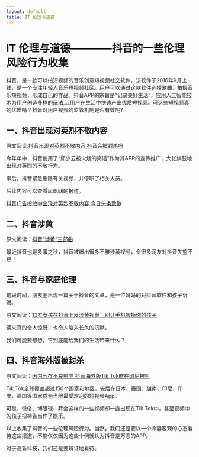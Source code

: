 ```yaml
---
layout: default
title: IT 伦理与道德
---
```


# IT 伦理与道德————抖音的一些伦理风险行为收集 

抖音，是一款可以拍短视频的音乐创意短视频社交软件，该软件于2016年9月上线，是一个专注年轻人音乐短视频社区。用户可以通过这款软件选择歌曲，拍摄音乐短视频，形成自己的作品。抖音APP的宗旨是“记录美好生活”，应用人工智能技术为用户创造多样的玩法,让用户在生活中快速产出优质短视频。可这些短视频真的优质吗？抖音对用户视频的监管机制是否有效呢?

## 一、抖音出现对英烈不敬内容

原文阅读:[抖音出现对英烈不敬内容 抖音会被封杀吗](https://www.fengdu100.com/news/201806/93244.html)

今年年中，抖音使用了“邱少云被火烧的笑话”作为其APP的宣传推广，大张旗鼓地出现对英烈的不敬行为。

事后，抖音紧急删除有关视频，并停职了相关人员。

后续内容可以查看凤凰网的报道。

[抖音广告投放中出现对英烈不敬内容 今日头条致歉](http://news.ifeng.com/a/20180606/58598693_0.shtml)

## 二、抖音涉黄

原文阅读：[抖音“涉黄”三部曲](https://baijiahao.baidu.com/s?id=1606284591896942355&wfr=spider&for=pc)

最近抖音也是多事之秋，抖音被爆出很多不雅涉黄视频，令很多网友对抖音失望不已！

## 三、抖音与家庭伦理

前段时间，朋友圈出现一篇关于抖音的文章，是一位妈妈的对抖音软件和孩子诉说。

原文阅读：[13岁女孩在抖音上发涉黄视频：别让手机毁掉你的孩子 ](http://www.sohu.com/a/249011994_106476)


读来真的令人惊讶，也令人陷入长久的沉默。

我们可能要想想，它到底能给我们的生活带来什么？

## 四、抖音海外版被封杀

原文阅读：[因内容存不良影响 抖音海外版Tik Tok昨在印尼被封
](http://tech.163.com/18/0704/17/DLSSRGP800097U7R.html)

Tik Tok全球覆盖超过150个国家和地区，先后在日本、泰国、越南、印尼、印度、德国等国家成为当地最受欢迎的短视频App。

可是，低俗、博眼球、拜金这样的一些视频却一直出现在Tik Tok中，甚至视频中的孩子把祷告当作了娱乐。



以上收集了抖音的一些伦理风险行为。当然，我们还是要以一个冷静客观的心态看待这些报道，不能仅仅因为这些个例就认为抖音是万恶的APP。

对于高新科技，我们还是要辨证地看待。


